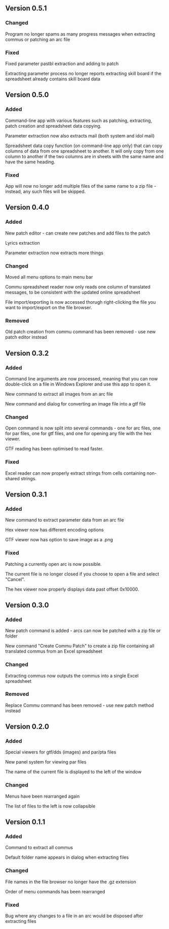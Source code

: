 ## Version 0.5.1

### Changed

Program no longer spams as many progress messages when extracting commus or patching an arc file

### Fixed
Fixed parameter pastbl extraction and adding to patch

Extracting parameter process no longer reports extracting skill board if the spreadsheet already contains skill board data

## Version 0.5.0

### Added
Command-line app with various features such as patching, extracting, patch creation and spreadsheet data copying.

Parameter extraction now also extracts mail (both system and idol mail)

Spreadsheet data copy function (on command-line app only) that can copy columns of data from one spreadsheet to another. It will only copy from one column to
another if the two columns are in sheets with the same name and have the same heading.

### Fixed
App will now no longer add multiple files of the same name to a zip file - instead, any such files will be skipped.

## Version 0.4.0

### Added
New patch editor - can create new patches and add files to the patch

Lyrics extraction

Parameter extraction now extracts more things

### Changed
Moved all menu options to main menu bar

Commu spreadsheet reader now only reads one column of translated messages, to be consistent with the updated online spreadsheet

File import/exporting is now accessed thorugh right-clicking the file you want to import/export on
the file browser.

### Removed
Old patch creation from commu command has been removed - use new patch editor instead


## Version 0.3.2

### Added
Command line arguments are now processed, meaning that you can now double-click on a file in Windows Explorer and use this app to open it.

New command to extract all images from an arc file

New command and dialog for converting an image file into a gtf file

### Changed
Open command is now split into several commands - one for arc files, one for par files, one for gtf files, and one for opening any file with the hex viewer.

GTF reading has been optimised to read faster.

### Fixed
Excel reader can now properly extract strings from cells containing non-shared strings.

## Version 0.3.1

### Added
New command to extract parameter data from an arc file

Hex viewer now has different encoding options

GTF viewer now has option to save image as a .png

### Fixed
Patching a currently open arc is now possible.

The current file is no longer closed if you choose to open a file and select "Cancel".

The hex viewer now properly displays data past offset 0x10000.

## Version 0.3.0

### Added
New patch command is added - arcs can now be patched with a zip file or folder

New command "Create Commu Patch" to create a zip file containing all translated commus from an Excel spreadsheet

### Changed
Extracting commus now outputs the commus into a single Excel spreadsheet

### Removed
Replace Commu command has been removed - use new patch method instead

## Version 0.2.0

### Added
Special viewers for gtf/dds (images) and par/pta files

New panel system for viewing par files

The name of the current file is displayed to the left of the window

### Changed
Menus have been rearranged again

The list of files to the left is now collapsible


## Version 0.1.1

### Added
Command to extract all commus

Default folder name appears in dialog when extracting files

### Changed
File names in the file browser no longer have the .gz extension

Order of menu commands has been rearranged

### Fixed
Bug where any changes to a file in an arc would be disposed after extracting files

